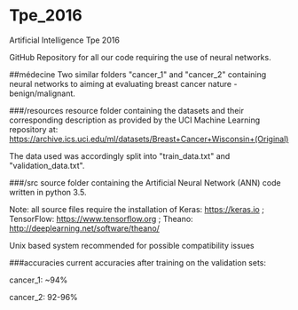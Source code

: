 # Tpe_2016
Artificial Intelligence Tpe 2016

GitHub Repository for all our code requiring the use of neural networks.

##médecine
Two similar folders "cancer_1" and "cancer_2" containing neural networks to aiming at evaluating breast cancer nature - benign/malignant.

###/resources
resource folder containing the datasets and their corresponding description as provided by the UCI Machine Learning repository at: https://archive.ics.uci.edu/ml/datasets/Breast+Cancer+Wisconsin+(Original)

The data used was accordingly split into "train_data.txt" and "validation_data.txt".

###/src
source folder containing the Artificial Neural Network (ANN) code written in python 3.5.

Note: all source files require the installation of Keras: https://keras.io ; TensorFlow: https://www.tensorflow.org ; Theano: http://deeplearning.net/software/theano/

Unix based system recommended for possible compatibility issues

###accuracies
current accuracies after training on the validation sets:

cancer_1: ~94%

cancer_2: 92-96%
